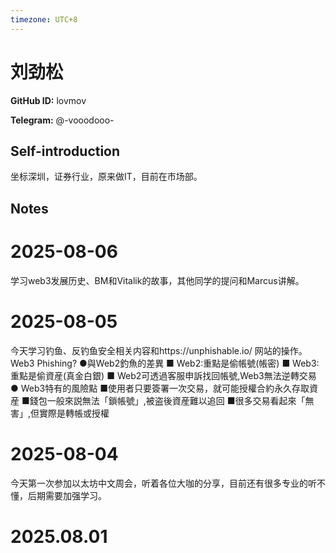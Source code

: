 ```yaml
---
timezone: UTC+8
---
```


# 刘劲松

**GitHub ID:** lovmov

**Telegram:** @-vooodooo-

## Self-introduction

坐标深圳，证券行业，原来做IT，目前在市场部。

## Notes

<!-- Content_START -->
# 2025-08-06

学习web3发展历史、BM和Vitalik的故事，其他同学的提问和Marcus讲解。

# 2025-08-05

今天学习钓鱼、反钓鱼安全相关内容和https://unphishable.io/ 网站的操作。
Web3 Phishing?
●與Web2釣魚的差異
         ■ Web2:重點是偷帳號(帳密)
         ■ Web3:重點是偷資産(真金白銀)
         ■ Web2可透過客服申訴找回帳號,Web3無法逆轉交易
● Web3特有的風險點
         ■使用者只要簽署一次交易，就可能授權合約永久存取資産
         ■錢包一般來説無法「鎖帳號」,被盗後資産難以追回
         ■很多交易看起來「無害」,但實際是轉帳或授權

# 2025-08-04

今天第一次参加以太坊中文周会，听着各位大咖的分享，目前还有很多专业的听不懂，后期需要加强学习。


# 2025.08.01


<!-- Content_END -->
